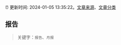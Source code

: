 :alarm_clock: 更新时间: 2024-01-05 13:35:22。[文章来源](/README.md)、[文章分类](/TAGS.md)

## 报告


> 关键字：`报告`、`月报`



